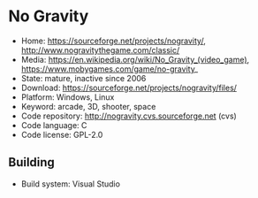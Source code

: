 # No Gravity

- Home: https://sourceforge.net/projects/nogravity/, http://www.nogravitythegame.com/classic/
- Media: https://en.wikipedia.org/wiki/No_Gravity_(video_game), https://www.mobygames.com/game/no-gravity_
- State: mature, inactive since 2006
- Download: https://sourceforge.net/projects/nogravity/files/
- Platform: Windows, Linux
- Keyword: arcade, 3D, shooter, space
- Code repository: http://nogravity.cvs.sourceforge.net (cvs)
- Code language: C
- Code license: GPL-2.0

## Building

- Build system: Visual Studio
